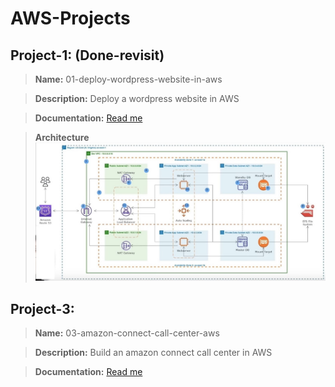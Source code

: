 # AWS-Projects

## Project-1: (Done-revisit)

> **Name:** 01-deploy-wordpress-website-in-aws

> **Description:** Deploy a wordpress website in AWS

> **Documentation:** <a href="01-deploy-wordpress-website-in-aws">Read me</a>

> **Architecture** ![image](https://github.com/tech-kishore/AWS-Projects/blob/main/01-deploy-wordpress-website-in-aws/Wordpress-AWS.jpg)


## Project-3: 

> **Name:** 03-amazon-connect-call-center-aws

> **Description:** Build an amazon connect call center in AWS

> **Documentation:** <a href="">Read me</a>


